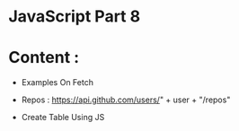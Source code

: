 # JavaScript Part 8

# Content :

- Examples On Fetch

- Repos : https://api.github.com/users/" + user + "/repos"

- Create Table Using JS

